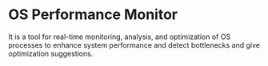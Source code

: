 # OS Performance Monitor
It is a  tool for real-time monitoring, analysis, and optimization of OS processes to enhance system performance and detect bottlenecks and give optimization suggestions.
